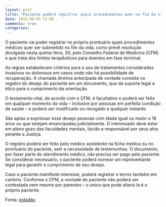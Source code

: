 ```yaml
---
layout: post
title: "Paciente poderá registrar quais procedimentos quer no fim da vida"
date: 2012-09-03 12:09
comments: true
categories:
---
```

O paciente vai poder registrar no próprio prontuário quais procedimentos médicos quer ser submetido no fim da vida, como prevê resolução divulgada nesta quinta-feira, 30, pelo Conselho Federal de Medicina (CFM) e que trata dos limites terapêuticos para doentes em fase terminal.

As regras estabelecem critérios para o uso de tratamentos considerados invasivos ou dolorosos em casos onde não há possibilidade de recuperação. A chamada diretiva antecipada de vontade consiste no registro do desejo do paciente em um documento, que dá suporte legal e ético para o cumprimento da orientação.

O testamento vital, de acordo com o CFM, é facultativo e poderá ser feito em qualquer momento da vida – inclusive por pessoas em perfeita condição de saúde – e poderá ser modificado ou revogado a qualquer instante.

São aptas a expressar esse desejo pessoas com idade igual ou maior a 18 anos ou que estejam emancipadas judicialmente. O interessado deve estar em pleno gozo das faculdades mentais, lúcido e responsável por seus atos perante a Justiça.

O registro poderá ser feito pelo médico assistente na ficha médica ou no prontuário do paciente, sem a necessidade de testemunhas. O documento, por fazer parte do atendimento médico, não precisa ser pago pelo paciente. Se considerar necessário, o paciente poderá nomear um representante legal para garantir o cumprimento de seu desejo.

Caso o paciente manifeste interesse, poderá registrar o termo também em cartório. Conforme o CFM, a vontade do paciente não poderá ser contestada nem mesmo por parentes – o único que pode alterá-la é o próprio paciente.

Fonta: [estadão](http://www.estadao.com.br/noticias/vidae,paciente-podera-registrar-quais-procedimentos-quer-no-fim-da-vida,923700,0.htm)
